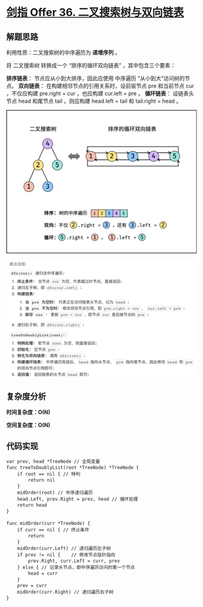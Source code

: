 # [剑指 Offer 36. 二叉搜索树与双向链表](https://leetcode-cn.com/problems/er-cha-sou-suo-shu-yu-shuang-xiang-lian-biao-lcof/)

## 解题思路

利用性质：二叉搜索树的中序遍历为 **递增序列** 。

将 二叉搜索树 转换成一个 “排序的循环双向链表” ，其中包含三个要素：

**排序链表**： 节点应从小到大排序，因此应使用 中序遍历 “从小到大”访问树的节点。
**双向链表**： 在构建相邻节点的引用关系时，设前驱节点 pre 和当前节点 cur ，不仅应构建 pre.right = cur ，也应构建 cur.left = pre 。
**循环链表**： 设链表头节点 head 和尾节点 tail ，则应构建 head.left = tail 和 tail.right = head 。

![Picture1.png](images/1599401091-PKIjds-Picture1.png)

![037FD0E3-4E10-42AD-A2B7-0C037ABDAF6A](images/037FD0E3-4E10-42AD-A2B7-0C037ABDAF6A.png)

## 复杂度分析

**时间复杂度：O(N)**

**空间复杂度：O(N)** 

## 代码实现

```golang
var prev, head *TreeNode // 全局变量
func treeToDoublyList(root *TreeNode) *TreeNode {
	if root == nil { // 特判
		return nil
	}
	midOrder(root) // 中序递归遍历
	head.Left, prev.Right = prev, head // 循环处理
	return head
}

func midOrder(curr *TreeNode) {
	if curr == nil { // 终止条件
		return
	}
	midOrder(curr.Left) // 递归遍历左子树
	if prev != nil {    // 修改节点指针指向
		prev.Right, curr.Left = curr, prev
	} else { // 记录头节点，即中序遍历访问的第一个节点
		head = curr
	}
	prev = curr
	midOrder(curr.Right) // 递归遍历右子树
}
```